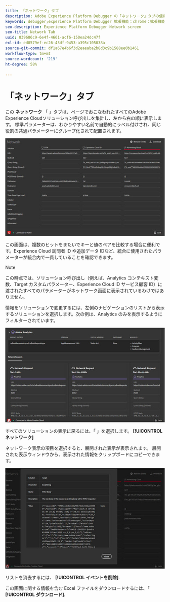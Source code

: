```yaml
---
title: 「ネットワーク」タブ
description: Adobe Experience Platform Debugger の「ネットワーク」タブの使用方法について説明します。
keywords: debugger;experience Platform Debugger 拡張機能；chrome；拡張機能；ネットワーク；情報
seo-description: Experience Platform Debugger Network screen
seo-title: Network Tab
uuid: 839686c9-6e4f-4661-acf6-150ea24dc47f
exl-id: ed0579ef-ec26-43df-9453-a395c105038a
source-git-commit: df1a67e4b6f3d2eaeaba2b8d3c9b1588ee0b1461
workflow-type: tm+mt
source-wordcount: '219'
ht-degree: 58%

---
```


# 「ネットワーク」タブ

この **ネットワーク** 「 」タブは、ページでおこなわれたすべてのAdobe Experience Cloudソリューション呼び出しを集計し、左から右の順に表示します。 標準パラメーターは、わかりやすい名前で自動的にラベル付けされ、同じ役割の共通パラメーターにグループ化されて配置されます。

![](images/network.jpg)

この画面は、複数のヒットをまたいでキーと値のペアを比較する場合に便利です。Experience Cloud 訪問者 ID や追加データ IDなど、統合に使用されたパラメーターが統合内で一貫していることを確認できます。

>[!NOTE]
>
>この時点では、ソリューション呼び出し（例えば、Analytics コンテキスト変数、Target カスタムパラメーター、Experience Cloud ID サービス顧客 ID）に渡されたすべてのパラメーターがネットワーク画面に表示されているわけではありません。

情報をソリューションで変更するには、左側のナビゲーションのリストから表示するソリューションを選択します。次の例は、Analytics のみを表示するようにフィルターされています。

![](images/network-analytics.jpg)

すべてのソリューションの表示に戻るには、「 」を選択します。 **[!UICONTROL ネットワーク]**

ネットワーク表示の項目を選択すると、展開された表示が表示されます。 展開された表示ウィンドウから、表示された情報をクリップボードにコピーできます。

![](images/network-expand.jpg)

<!--Use the icon at the top of each column to copy the server call URL to your clipboard, where you can paste it into another document for reference or debugging purposes.

![](images/copy.jpg)-->

リストを消去するには、 **[!UICONTROL イベントを削除]**.

この画面に関する情報を含む Excel ファイルをダウンロードするには、「 **[!UICONTROL ダウンロード]**.
